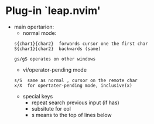 # Plug-in `leap.nvim'
- main opertarion:
    - normal mode:
    ```
    s{char1}{char2}  forwards cursor one the first char
    S{char1}{char2}  backwards (same)

    gs/gS operates on other windows
    ```
    - vi/operator-pending mode
    ```
    s/S  same as normal , cursor on the remote char
    x/X  for opertater-pending mode, inclusive(x)
    ```
    - special keys
      - <enter> repeat search previous input (if has)
      - <space> subsitute for eol
      - s<space><space> means to the top of lines below
